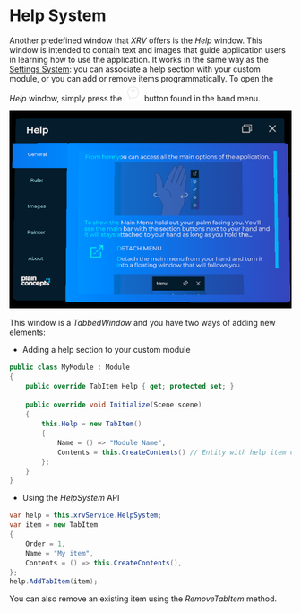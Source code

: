 # Help System

Another predefined window that _XRV_ offers is the _Help_ window. This window is intended to contain text and images that guide application users in learning how to use the application. It works in the same way as the [Settings System](settings_system.md): you can associate a help section with your custom module, or you can add or remove items programmatically. To open the _Help_ window, simply press the ![help hand menu](images/help.png) button found in the hand menu.

![settings hand menu](images/help_system_menu.png)

This window is a _TabbedWindow_ and you have two ways of adding new elements:
- Adding a help section to your custom module

```csharp
public class MyModule : Module
{
    public override TabItem Help { get; protected set; }

    public override void Initialize(Scene scene)
    {
        this.Help = new TabItem()
        {
            Name = () => "Module Name",
            Contents = this.CreateContents() // Entity with help item contents.
        };
    }
}
```

- Using the _HelpSystem_ API

```csharp
var help = this.xrvService.HelpSystem;
var item = new TabItem
{
    Order = 1,
    Name = "My item",
    Contents = () => this.CreateContents(),
};
help.AddTabItem(item);
```

You can also remove an existing item using the _RemoveTabItem_ method.
